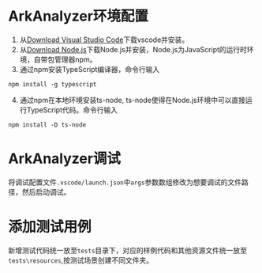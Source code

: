 # ArkAnalyzer环境配置
1. 从[Download Visual Studio Code](https://code.visualstudio.com/download)下载vscode并安装。
2. 从[Download Node.js](https://nodejs.org/en/download/current)下载Node.js并安装，Node.js为JavaScript的运行时环境，自带包管理器npm。
3. 通过npm安装TypeScript编译器，命令行输入
```shell
npm install -g typescript
```
4. 通过npm在本地环境安装ts-node, ts-node使得在Node.js环境中可以直接运行TypeScript代码。命令行输入
```shell
npm install -D ts-node
```

# ArkAnalyzer调试
将调试配置文件`.vscode/launch.json`中`args`参数数组修改为想要调试的文件路径，然后启动调试。

# 添加测试用例
新增测试代码统一放至`tests`目录下，对应的样例代码和其他资源文件统一放至`tests\resources`,按测试场景创建不同文件夹。

